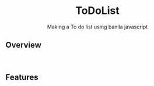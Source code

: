 <h1 align=center>ToDoList</h1>
<p align=center>Making a To do list using banila javascript</p>



## Overview


<br>

## Features



<br>
